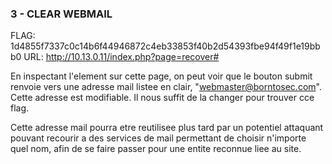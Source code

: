 ### 3 - CLEAR WEBMAIL

FLAG: 1d4855f7337c0c14b6f44946872c4eb33853f40b2d54393fbe94f49f1e19bbb0
URL:  http://10.13.0.11/index.php?page=recover#

En inspectant l'element sur cette page, on peut voir que le bouton submit renvoie vers une adresse mail listee en clair,
"webmaster@borntosec.com". Cette adresse est modifiable. Il nous suffit de la changer pour trouver cce flag.

Cette adresse mail pourra etre reutilisee plus tard par un potentiel attaquant pouvant recourir a des services de mail permettant de choisir n'importe quel nom,
afin de se faire passer pour une entite reconnue liee au site.
